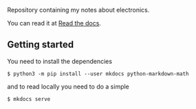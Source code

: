 Repository containing my notes about electronics.

You can read it at [Read the docs](http://electronics-notes.readthedocs.org/).

## Getting started

You need to install the dependencies

```
$ python3 -m pip install --user mkdocs python-markdown-math
```

and to read locally you need to do a simple

```
$ mkdocs serve
```

